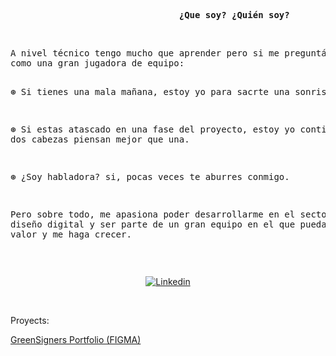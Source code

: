 <pre><b>                                ¿Que soy? ¿Quién soy?</b></pre>
<br/>
<pre>
A nivel técnico tengo mucho que aprender pero si me preguntáis por qué contratarme os podría decir que me definen 
como una gran jugadora de equipo:

⊛ Si tienes una mala mañana, estoy yo para sacrte una sonrisa.

⊛ Si estas atascado en una fase del proyecto, estoy yo contigo porque dos cabezas piensan mejor que una.

⊛ ¿Soy habladora? si, pocas veces te aburres conmigo.

Pero sobre todo, me apasiona poder desarrollarme en el sector del diseño digital y ser parte de un gran equipo en 
el que pueda aportar valor y me haga crecer.
</pre>
<br/>
<p align="center">
<a href="https://www.linkedin.com/in/albafdezgomez2000/" target="_blank" rel="noreferrer noopener"><img alt="Linkedin" title="Alba Fernández Gómez Linkedin" src="https://img.shields.io/badge/LinkedIn-0077B5?style=for-the-badge&logo=linkedin&logoColor=white"></a>
</p>
<br/>
<p>Proyects: </p>
<p>
<a href="https://www.figma.com/file/aFw6gGeeQ13hGiDSQnEupS/GreenSign?type=design&node-id=0%3A1&mode=design&t=clLa8VLNqSfKkbN6-1" target="_blank" rel="noreferrer noopener"> GreenSigners Portfolio (FIGMA)</a>  
</p>
